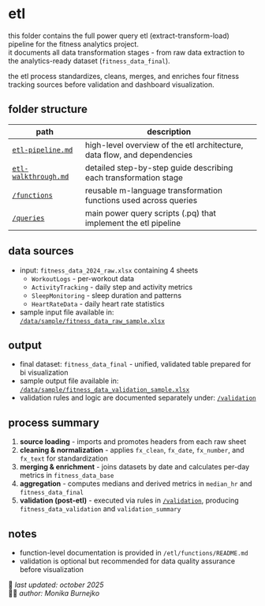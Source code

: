 # etl
this folder contains the full power query etl (extract-transform-load) pipeline for the fitness analytics project.  
it documents all data transformation stages - from raw data extraction to the analytics-ready dataset (`fitness_data_final`).

the etl process standardizes, cleans, merges, and enriches four fitness tracking sources before validation and dashboard visualization.

## folder structure
| path | description |
|------|--------------|
| [`etl-pipeline.md`](etl-pipeline.md) | high-level overview of the etl architecture, data flow, and dependencies |
| [`etl-walkthrough.md`](etl-walkthrough.md) | detailed step-by-step guide describing each transformation stage |
| [`/functions`](functions) | reusable m-language transformation functions used across queries |
| [`/queries`](queries) | main power query scripts (.pq) that implement the etl pipeline |

## data sources
- input: `fitness_data_2024_raw.xlsx` containing 4 sheets  
  - `WorkoutLogs` - per-workout data  
  - `ActivityTracking` - daily step and activity metrics  
  - `SleepMonitoring` - sleep duration and patterns  
  - `HeartRateData` - daily heart rate statistics  
- sample input file available in: [`/data/sample/fitness_data_raw_sample.xlsx`](../data/sample/fitness_data_raw_sample.xlsx)

## output
- final dataset: `fitness_data_final` - unified, validated table prepared for bi visualization  
- sample output file available in: [`/data/sample/fitness_data_validation_sample.xlsx`](../data/sample/fitness_data_validation_sample.xlsx)  
- validation rules and logic are documented separately under: [`/validation`](../validation)

## process summary
1. **source loading** - imports and promotes headers from each raw sheet  
2. **cleaning & normalization** - applies `fx_clean`, `fx_date`, `fx_number`, and `fx_text` for standardization  
3. **merging & enrichment** - joins datasets by date and calculates per-day metrics in `fitness_data_base`  
4. **aggregation** - computes medians and derived metrics in `median_hr` and `fitness_data_final`  
5. **validation (post-etl)** - executed via rules in [`/validation`](../validation), producing `fitness_data_validation` and `validation_summary`

## notes
- function-level documentation is provided in `/etl/functions/README.md`  
- validation is optional but recommended for data quality assurance before visualization

📅 *last updated: october 2025*  
👩‍💻 *author: Monika Burnejko*
